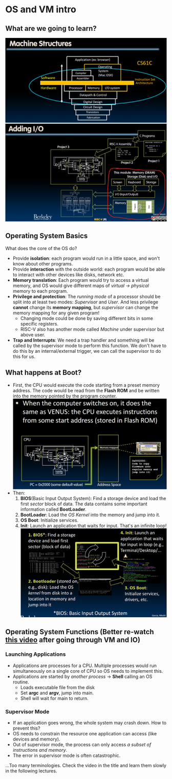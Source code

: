 # OS and VM intro

## What are we going to learn?

![Hierarchy](./Image/Week10/Week10-19.png)
![TODO](./Image/Week10/Week10-20.png)

## Operating System Basics

What does the core of the OS do?

- Provide **isolation**: each program would run in a little space, and won't know about other programs.
- Provide **interaction** with the outside world: each program would be able to interact with other devices like disks, network etc.
- **Memory translation**: Each program would try to access a virtual memory, and OS would give different maps of *virtual -> physical* memory to each program.
- **Privilege and protection**: The *running mode* of a processor should be split into at least two modes: *Supervisor* and *User*. And less privilege **cannot** change its **memory mapping**, but *supervisor* can change the memory mapping for any given program!
  - Changing mode could be done by saving different bits in some specific registers.
  - RISC-V also has another mode called *Machine* under supervisor but above user.
- **Trap and Interrupts**: We need a trap handler and something will be called by the supervisor mode to perform this function. We don't have to do this by an internal/external trigger, we can call the supervisor to do this for us.

## What happens at Boot?

- First, the CPU would execute the code starting from a preset memory address. The code would be read from the **Flash ROM** and be written into the memory pointed by the program counter.
  ![boot](./Image/Week10/Week10-21.png)
- Then:
  1. **BIOS**(Basic Input Output System): Find a storage device and load the first *sector* block of data. The data contains some important information called **BootLoader**.
  2. **BootLoader**: Load the *OS Kernel* into the memory and jump into it.
  3. **OS Boot**: Initialize services.
  4. **Init**: Launch an application that waits for input. That's an infinite loop!
  ![Boot](./Image/Week10/Week10-22.png)

## Operating System Functions (Better re-watch [this video](https://www.youtube.com/watch?v=NeGAhZzmCVg&list=PLnvUoC1Ghb7ziIlgNnQ24Gb6HBmLQO4T4&index=3) after going through VM and IO)

### Launching Applications

- Applications are processes for a CPU. Multiple processes would run simultaneously on a single core of CPU so OS needs to implement this.
- Applications are started by *another process* -> **Shell** calling an OS routine.
  - Loads executable file from the disk
  - Set **argc** and **argv**, jump into main.
  - Shell will wait for main to return.

### Supervisor Mode

- If an application goes wrong, the whole system may crash down. How to prevent this?
- OS needs to constrain the resource one application can access (like devices and memory).
- Out of supervisor mode, the process can only access *a subset of instructions and memory*.
- The error in supervisor mode is often catastrophic.

...Too many terminologies. Check the video in the title and learn them slowly in the following lectures.
